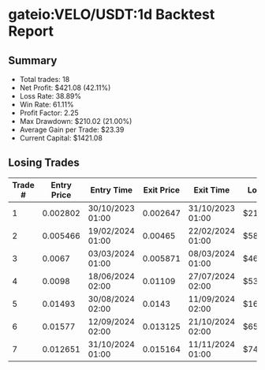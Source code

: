# gateio:VELO/USDT:1d Backtest Report

## Summary

- Total trades: 18
- Net Profit: $421.08 (42.11%)
- Loss Rate: 38.89%
- Win Rate: 61.11%
- Profit Factor: 2.25
- Max Drawdown: $210.02 (21.00%)
- Average Gain per Trade: $23.39
- Current Capital: $1421.08

## Losing Trades

| Trade # | Entry Price | Entry Time | Exit Price | Exit Time | Loss |
|---------|-------------|------------|------------|-----------|------|
| 1 | 0.002802 | 30/10/2023 01:00 | 0.002647 | 31/10/2023 01:00 | $21.12 |
| 2 | 0.005466 | 19/02/2024 01:00 | 0.00465 | 22/02/2024 01:00 | $58.31 |
| 3 | 0.0067 | 03/03/2024 01:00 | 0.005871 | 08/03/2024 01:00 | $46.53 |
| 4 | 0.0098 | 18/06/2024 02:00 | 0.01109 | 27/07/2024 02:00 | $53.68 |
| 5 | 0.01493 | 30/08/2024 02:00 | 0.0143 | 11/09/2024 02:00 | $16.64 |
| 6 | 0.01577 | 12/09/2024 02:00 | 0.013125 | 21/10/2024 02:00 | $65.45 |
| 7 | 0.012651 | 31/10/2024 01:00 | 0.015164 | 11/11/2024 01:00 | $74.26 |
